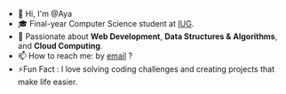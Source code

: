 - 👋 Hi, I'm @Aya
- 🎓 Final-year Computer Science student at [IUG](https://www.iugaza.edu.ps).
- 👀 Passionate about **Web Development**, **Data Structures & Algorithms**, and **Cloud Computing**.
- 📫 How to reach me: by [email](mailto:alharazinaya@gmail.com) ?
- ⚡Fun Fact : I love solving coding challenges and creating projects that make life easier.
